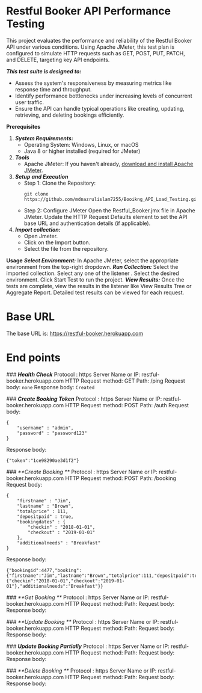 # Restful Booker API Performance Testing
This project evaluates the performance and reliability of the Restful Booker API under various conditions. Using Apache JMeter, this test plan is configured to simulate HTTP requests such as GET, POST, PUT, PATCH, and DELETE, targeting key API endpoints.

_**This test suite is designed to:**_
- Assess the system's responsiveness by measuring metrics like response time and throughput.
- Identify performance bottlenecks under increasing levels of concurrent user traffic.
- Ensure the API can handle typical operations like creating, updating, retrieving, and deleting bookings efficiently.

**Prerequisites**
1. _**System Requirements:**_
   - Operating System: Windows, Linux, or macOS
   - Java 8 or higher installed (required for JMeter)
2. _**Tools**_
   - Apache JMeter:  If you haven't already, [download and install Apache JMeter](https://jmeter.apache.org/download_jmeter.cgi).
3. _**Setup and Execution**_
   - Step 1: Clone the Repository:
     ``` clone
     git clone https://github.com/mdnazrulislam7255/Booikng_API_Load_Testing.git
     ```
   - Step 2: Configure JMeter
     Open the Restful_Booker.jmx file in Apache JMeter.
     Update the HTTP Request Defaults element to set the API base URL and authentication details (if applicable).
3. **_Import collection:_**
   - Open Jmeter.
   - Click on the Import button.
   - Select the file from the repository.

**Usage**
_**Select Environment:**_
      In Apache JMeter, select the appropriate environment from the top-right dropdown.
_**Run Collection:**_
      Select the imported collection.
      Select any one of the listener .
      Select the desired environment.
      Click Start Test to run the project.
_**View Results:**_
     Once the tests are complete, view the results in the listener like View Results Tree or Aggregate Report.
     Detailed test results can be viewed for each request.

# Base URL
The base URL is: https://restful-booker.herokuapp.com

# End points
_### **Health Check**_
Protocol : https
Server Name or IP: restful-booker.herokuapp.com
HTTP Request method: GET
Path: /ping
Request body: ```none```
Response body: ```Created```

_### **Create Booking Token**_
Protocol : https
Server Name or IP: restful-booker.herokuapp.com
HTTP Request method: POST
Path: /auth
Request body:
``` console
{
    "username" : "admin",
    "password" : "password123"
}
```
Response body:
``` console
{"token":"1ce98290ae3d1f2"}
```

_### **Create Booking **_
Protocol : https
Server Name or IP: restful-booker.herokuapp.com
HTTP Request method: POST
Path: /booking
Request body:
``` console
{
    "firstname" : "Jim",
    "lastname" : "Brown",
    "totalprice" : 111,
    "depositpaid" : true,
    "bookingdates" : {
        "checkin" : "2018-01-01",
        "checkout" : "2019-01-01"
    },
    "additionalneeds" : "Breakfast"
}
```
Response body:
``` console
{"bookingid":4477,"booking":{"firstname":"Jim","lastname":"Brown","totalprice":111,"depositpaid":true,"bookingdates":{"checkin":"2018-01-01","checkout":"2019-01-01"},"additionalneeds":"Breakfast"}}
```

_### **Get Booking **_
Protocol : https
Server Name or IP: restful-booker.herokuapp.com
HTTP Request method:
Path:
Request body:
Response body:

_### **Update Booking **_
Protocol : https
Server Name or IP: restful-booker.herokuapp.com
HTTP Request method:
Path:
Request body:
Response body:

_### **Update Booking Partially**_
Protocol : https
Server Name or IP: restful-booker.herokuapp.com
HTTP Request method:
Path:
Request body:
Response body:

_### **Delete Booking **_
Protocol : https
Server Name or IP: restful-booker.herokuapp.com
HTTP Request method:
Path:
Request body:
Response body:



